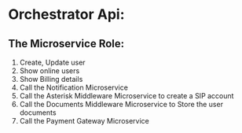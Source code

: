 # Orchestrator Api:
## The Microservice Role:
1. Create, Update user
2. Show online users
3. Show Billing details
4. Call the Notification Microservice
5. Call the Asterisk Middleware Microservice to create a SIP account
6. Call the Documents Middleware Microservice to Store the user documents
7. Call the Payment Gateway Microservice